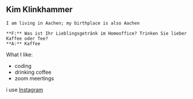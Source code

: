 ## Kim Klinkhammer
```
I am living in Aachen; my birthplace is also Aachen
```
```
**F:** Was ist Ihr Lieblingsgetränk im Homeoffice? Trinken Sie lieber Kaffee oder Tee?
**A:** Kaffee
```
What I like:
- coding
- drinking coffee
- zoom meertings

i use [Instagram](www.instagram.de)




